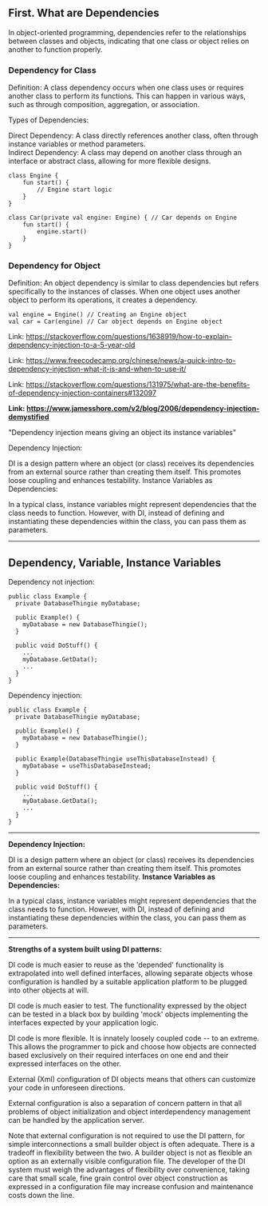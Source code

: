 ## First. What are Dependencies

In object-oriented programming, dependencies refer to the relationships between classes and objects, indicating that one class or object relies on another to function properly. 

### Dependency for Class

Definition: A class dependency occurs when one class uses or requires another class to perform its functions. This can happen in various ways, such as through composition, aggregation, or association.

Types of Dependencies:

Direct Dependency: A class directly references another class, often through instance variables or method parameters.
</br>Indirect Dependency: A class may depend on another class through an interface or abstract class, allowing for more flexible designs.

```
class Engine {
    fun start() {
        // Engine start logic
    }
}

class Car(private val engine: Engine) { // Car depends on Engine
    fun start() {
        engine.start()
    }
}
```

### Dependency for Object 

Definition: An object dependency is similar to class dependencies but refers specifically to the instances of classes. When one object uses another object to perform its operations, it creates a dependency.

```
val engine = Engine() // Creating an Engine object
val car = Car(engine) // Car object depends on Engine object
```


Link: https://stackoverflow.com/questions/1638919/how-to-explain-dependency-injection-to-a-5-year-old

Link: https://www.freecodecamp.org/chinese/news/a-quick-intro-to-dependency-injection-what-it-is-and-when-to-use-it/

Link: https://stackoverflow.com/questions/131975/what-are-the-benefits-of-dependency-injection-containers#132097

**Link: https://www.jamesshore.com/v2/blog/2006/dependency-injection-demystified**

"Dependency injection means giving an object its instance variables"

Dependency Injection:

DI is a design pattern where an object (or class) receives its dependencies from an external source rather than creating them itself. This promotes loose coupling and enhances testability.
Instance Variables as Dependencies:

In a typical class, instance variables might represent dependencies that the class needs to function. However, with DI, instead of defining and instantiating these dependencies within the class, you can pass them as parameters.

_____

## Dependency, Variable, Instance Variables

Dependency not injection:
```
public class Example {
  private DatabaseThingie myDatabase;

  public Example() {
    myDatabase = new DatabaseThingie();
  }

  public void DoStuff() {
    ...
    myDatabase.GetData();
    ...
  }
}
```

Dependency injection:
```
public class Example {
  private DatabaseThingie myDatabase;

  public Example() {
    myDatabase = new DatabaseThingie();
  }

  public Example(DatabaseThingie useThisDatabaseInstead) {
    myDatabase = useThisDatabaseInstead;
  }

  public void DoStuff() {
    ...
    myDatabase.GetData();
    ...
  }
} 
```


_____

**Dependency Injection:**

DI is a design pattern where an object (or class) receives its dependencies from an external source rather than creating them itself. This promotes loose coupling and enhances testability.
**Instance Variables as Dependencies:**

In a typical class, instance variables might represent dependencies that the class needs to function. However, with DI, instead of defining and instantiating these dependencies within the class, you can pass them as parameters.

_____

**Strengths of a system built using DI patterns:**

DI code is much easier to reuse as the 'depended' functionality is extrapolated into well defined interfaces, allowing separate objects whose configuration is handled by a suitable application platform to be plugged into other objects at will.

DI code is much easier to test. The functionality expressed by the object can be tested in a black box by building 'mock' objects implementing the interfaces expected by your application logic.

DI code is more flexible. It is innately loosely coupled code -- to an extreme. This allows the programmer to pick and choose how objects are connected based exclusively on their required interfaces on one end and their expressed interfaces on the other.

External (Xml) configuration of DI objects means that others can customize your code in unforeseen directions.

External configuration is also a separation of concern pattern in that all problems of object initialization and object interdependency management can be handled by the application server.

Note that external configuration is not required to use the DI pattern, for simple interconnections a small builder object is often adequate. There is a tradeoff in flexibility between the two. A builder object is not as flexible an option as an externally visible configuration file. The developer of the DI system must weigh the advantages of flexibility over convenience, taking care that small scale, fine grain control over object construction as expressed in a configuration file may increase confusion and maintenance costs down the line.

